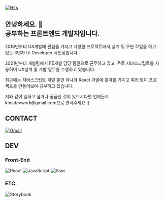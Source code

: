 <p align="right;">

[![Hits](https://hits.seeyoufarm.com/api/count/incr/badge.svg?url=https%3A%2F%2Fgithub.com%2Fqkaxhfms&count_bg=%235E6FD3&title_bg=%23555555&icon=&icon_color=%23626262&title=hits&edge_flat=false)](https://hits.seeyoufarm.com)

</p>

<h2> 안녕하세요. 👋<br>
공부하는 프론트엔드 개발자입니다.<br>
</h2>

<p>
2018년부터 UX개발에 관심을 가지고 다양한 프로젝트에서 설계 및 구현 작업을 하고 있는
3년차 UI Developer 곽민상입니다.
</p>
<p>
2021년부터 개발팀에서 FE개발 담당 팀원으로 근무하고 있고,
주로 자바스크립트를 사용하며 UX설계 및 개발 업무를 수행하고 있습니다.
</p>
<p>
최근에는 자바스크립트 개발 뿐만 아니라 React 개발에 흥미를 가지고
여러 토이 프로젝트를 만들어보며 공부하고 있습니다.
</p>
<p>
저와 같이 일하고 싶거나 궁금한 것이 있으시다면 언제든지 kmsdevwork@gmail.com으로 연락주세요 :)
<p>

## CONTACT

<p>
    <a style="inline-block" href="mailto:kmsdevwork@gmail.com"><img src="https://img.shields.io/badge/Gmail-%23D14836?style=flat-square&logo=Gmail&logoColor=white" alt="Gmail"/></a>
</p>

## DEV

### **Front-End**

![React](https://img.shields.io/badge/React-61Dafb?style=flat-square&logo=React&logoColor=white)
![JavaScript](https://img.shields.io/badge/JavaScript-%23F7DF1E?style=flat-square&logo=JavaScript&logoColor=white)
![Sass](https://img.shields.io/badge/Sass-%23db7093?style=flat-square&logo=Sass&logoColor=white)

### **ETC.**

![Storybook](https://img.shields.io/badge/Storybook-%23ff4785?style=flat-square&logo=Storybook&logoColor=white)
